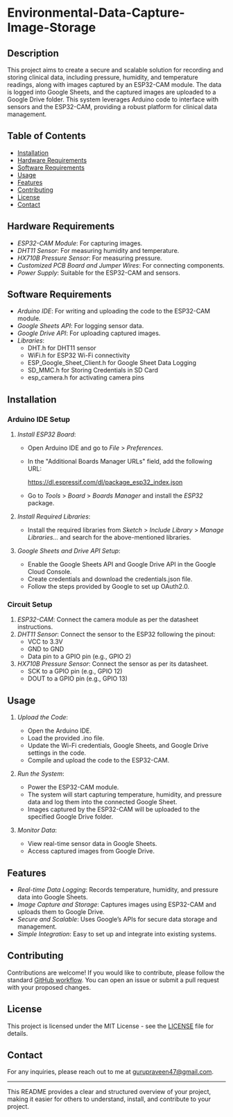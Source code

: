 # Environmental-Data-Capture-Image-Storage

## Description
This project aims to create a secure and scalable solution for recording and storing clinical data, including pressure, humidity, and temperature readings, along with images captured by an ESP32-CAM module. The data is logged into Google Sheets, and the captured images are uploaded to a Google Drive folder. This system leverages Arduino code to interface with sensors and the ESP32-CAM, providing a robust platform for clinical data management.

## Table of Contents
- [Installation](#installation)
- [Hardware Requirements](#hardware-requirements)
- [Software Requirements](#software-requirements)
- [Usage](#usage)
- [Features](#features)
- [Contributing](#contributing)
- [License](#license)
- [Contact](#contact)

## Hardware Requirements
- *ESP32-CAM Module*: For capturing images.
- *DHT11 Sensor*: For measuring humidity and temperature.
- *HX710B Pressure Sensor*: For measuring pressure.
- *Customized PCB Board and Jumper Wires*: For connecting components.
- *Power Supply*: Suitable for the ESP32-CAM and sensors.

## Software Requirements
- *Arduino IDE*: For writing and uploading the code to the ESP32-CAM module.
- *Google Sheets API*: For logging sensor data.
- *Google Drive API*: For uploading captured images.
- *Libraries*:
  - DHT.h for DHT11 sensor
  - WiFi.h for ESP32 Wi-Fi connectivity
  - ESP_Google_Sheet_Client.h for Google Sheet Data Logging
  - SD_MMC.h for Storing Credentials in SD Card
  - esp_camera.h for activating camera pins

## Installation

### Arduino IDE Setup
1. *Install ESP32 Board*:
   - Open Arduino IDE and go to *File* > *Preferences*.
   - In the "Additional Boards Manager URLs" field, add the following URL:
     
     https://dl.espressif.com/dl/package_esp32_index.json
     
   - Go to *Tools* > *Board* > *Boards Manager* and install the *ESP32* package.

2. *Install Required Libraries*:
   - Install the required libraries from *Sketch* > *Include Library* > *Manage Libraries...* and search for the above-mentioned libraries.

3. *Google Sheets and Drive API Setup*:
   - Enable the Google Sheets API and Google Drive API in the Google Cloud Console.
   - Create credentials and download the credentials.json file.
   - Follow the steps provided by Google to set up OAuth2.0.

### Circuit Setup
1. *ESP32-CAM*: Connect the camera module as per the datasheet instructions.
2. *DHT11 Sensor*: Connect the sensor to the ESP32 following the pinout:
   - VCC to 3.3V
   - GND to GND
   - Data pin to a GPIO pin (e.g., GPIO 2)
3. *HX710B Pressure Sensor*: Connect the sensor as per its datasheet.
   - SCK to a GPIO pin (e.g., GPIO 12)
   - DOUT to a GPIO pin (e.g., GPIO 13)

## Usage

1. *Upload the Code*:
   - Open the Arduino IDE.
   - Load the provided .ino file.
   - Update the Wi-Fi credentials, Google Sheets, and Google Drive settings in the code.
   - Compile and upload the code to the ESP32-CAM.

2. *Run the System*:
   - Power the ESP32-CAM module.
   - The system will start capturing temperature, humidity, and pressure data and log them into the connected Google Sheet.
   - Images captured by the ESP32-CAM will be uploaded to the specified Google Drive folder.

3. *Monitor Data*:
   - View real-time sensor data in Google Sheets.
   - Access captured images from Google Drive.

## Features
- *Real-time Data Logging*: Records temperature, humidity, and pressure data into Google Sheets.
- *Image Capture and Storage*: Captures images using ESP32-CAM and uploads them to Google Drive.
- *Secure and Scalable*: Uses Google’s APIs for secure data storage and management.
- *Simple Integration*: Easy to set up and integrate into existing systems.

## Contributing
Contributions are welcome! If you would like to contribute, please follow the standard [GitHub workflow](https://guides.github.com/introduction/flow/). You can open an issue or submit a pull request with your proposed changes.

## License
This project is licensed under the MIT License - see the [LICENSE](LICENSE) file for details.

## Contact
For any inquiries, please reach out to me at [gurupraveen47@gmail.com](mailto:gurupraveen47@gmail.com).

---

This README provides a clear and structured overview of your project, making it easier for others to understand, install, and contribute to your project.
